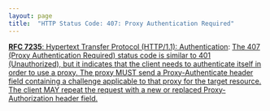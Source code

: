 ```yaml
---
layout: page
title:  "HTTP Status Code: 407: Proxy Authentication Required"
---
```


[**RFC 7235**: Hypertext Transfer Protocol (HTTP/1.1): Authentication](/specs/IETF/RFC/7235 "The Hypertext Transfer Protocol (HTTP) is an application-level protocol for distributed, collaborative, hypermedia information systems. This document defines the HTTP Authentication framework."): [The 407 (Proxy Authentication Required) status code is similar to 401 (Unauthorized), but it indicates that the client needs to authenticate itself in order to use a proxy. The proxy MUST send a Proxy-Authenticate header field containing a challenge applicable to that proxy for the target resource. The client MAY repeat the request with a new or replaced Proxy-Authorization header field.](http://tools.ietf.org/html/rfc7235#section-3.2)

